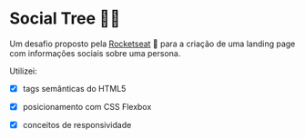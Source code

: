 # Social Tree :man_technologist:

Um desafio proposto pela [Rocketseat](http://rocketseat.com.br/) :rocket: para a criação de uma landing page com informações sociais sobre uma persona.

Utilizei:
- [x] tags semânticas do HTML5 
- [x] posicionamento com CSS Flexbox
- [x] conceitos de responsividade

